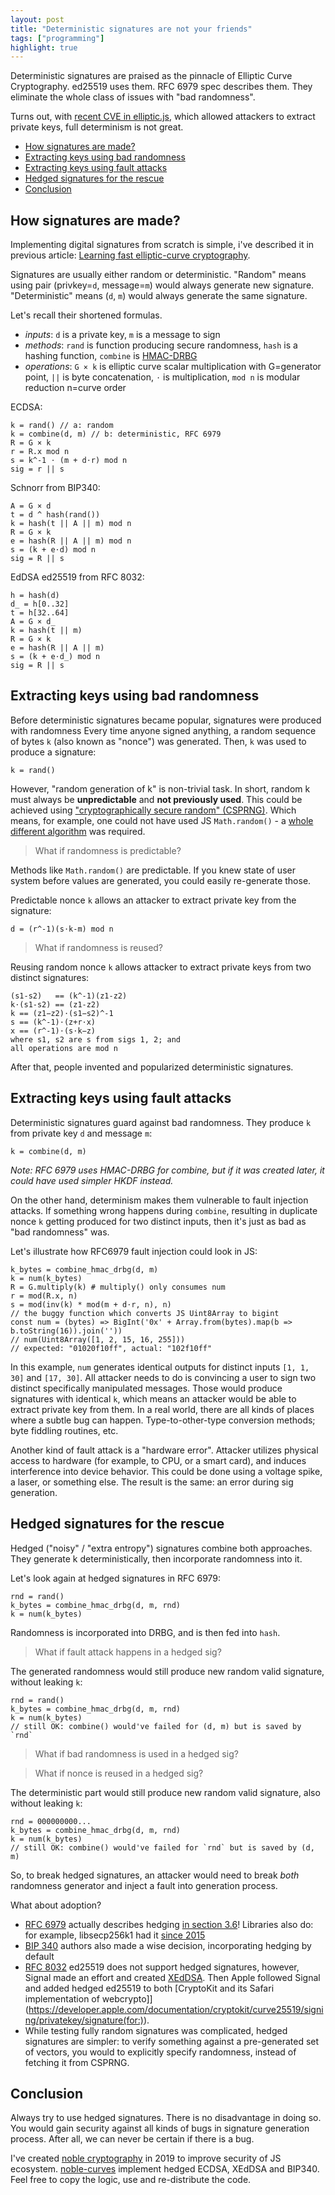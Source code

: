 ```yaml
---
layout: post
title: "Deterministic signatures are not your friends"
tags: ["programming"]
highlight: true
---
```


Deterministic signatures are praised as the pinnacle of Elliptic Curve Cryptography.
ed25519 uses them. RFC 6979 spec describes them.
They eliminate the whole class of issues with "bad randomness".

Turns out, with [recent CVE in elliptic.js](https://github.com/indutny/elliptic/security/advisories/GHSA-vjh7-7g9h-fjfh),
which allowed attackers to extract private keys, full determinism is not great.

- [How signatures are made?](#how-signatures-are-made)
- [Extracting keys using bad randomness](#extracting-keys-using-bad-randomness)
- [Extracting keys using fault attacks](#extracting-keys-using-fault-attacks)
- [Hedged signatures for the rescue](#hedged-signatures-for-the-rescue)
- [Conclusion](#conclusion)

## How signatures are made?

Implementing digital signatures from scratch is simple,
i've described it in previous article: [Learning fast elliptic-curve cryptography](https://paulmillr.com/posts/noble-secp256k1-fast-ecc/).

Signatures are usually either random or deterministic.
"Random" means using pair (privkey=`d`, message=`m`) would always generate new signature.
"Deterministic" means (`d`, `m`) would always generate the same signature.

Let's recall their shortened formulas.

- _inputs_: `d` is a private key, `m` is a message to sign
- _methods_: `rand` is function producing secure randomness, `hash` is a hashing function,
  `combine` is [HMAC-DRBG](https://en.wikipedia.org/wiki/NIST_SP_800-90A)
- _operations_: `G × k` is elliptic curve scalar multiplication with G=generator point, `||` is byte concatenation, `⋅` is multiplication, `mod n` is modular reduction n=curve order

ECDSA:

    k = rand() // a: random
    k = combine(d, m) // b: deterministic, RFC 6979
    R = G × k
    r = R.x mod n
    s = k^-1 ⋅ (m + d⋅r) mod n
    sig = r || s

Schnorr from BIP340:

    A = G × d
    t = d ^ hash(rand())
    k = hash(t || A || m) mod n
    R = G × k
    e = hash(R || A || m) mod n
    s = (k + e⋅d) mod n
    sig = R || s

EdDSA ed25519 from RFC 8032:

    h = hash(d)
    d_ = h[0..32]
    t = h[32..64]
    A = G × d_
    k = hash(t || m)
    R = G × k
    e = hash(R || A || m)
    s = (k + e⋅d_) mod n
    sig = R || s

## Extracting keys using bad randomness

Before deterministic signatures became popular, signatures were produced with randomness
Every time anyone signed anything, a random sequence of bytes `k` (also known as "nonce") was generated.
Then, `k` was used to produce a signature:

    k = rand()

However, "random generation of k" is non-trivial task.
In short, random k must always be **unpredictable** and **not previously used**.
This could be achieved using ["cryptographically secure random" (CSPRNG)](https://en.wikipedia.org/wiki/Cryptographically_secure_pseudorandom_number_generator).
Which means, for example, one could not have used JS `Math.random()` - a
[whole different algorithm](https://developer.mozilla.org/en-US/docs/Web/API/Crypto/getRandomValues)
was required.

> What if randomness is predictable?

Methods like `Math.random()` are predictable.
If you knew state of user system before values are generated,
you could easily re-generate those.

Predictable nonce `k` allows an attacker to extract private key from the signature:

    d = (r^-1)(s⋅k-m) mod n

> What if randomness is reused?

Reusing random nonce `k` allows attacker to extract private keys from two distinct signatures:

    (s1-s2)   == (k^-1)(z1-z2)
    k⋅(s1-s2) == (z1-z2)
    k == (z1−z2)⋅(s1−s2)^-1
    s == (k^-1)⋅(z+r⋅x)
    x == (r^-1)⋅(s⋅k−z)
    where s1, s2 are s from sigs 1, 2; and
    all operations are mod n

After that, people invented and popularized deterministic signatures.

## Extracting keys using fault attacks

Deterministic signatures guard against bad randomness.
They produce `k` from private key `d` and message `m`:

    k = combine(d, m)

_Note: RFC 6979 uses HMAC-DRBG for combine, but if it was created later, it could have used simpler HKDF instead._

On the other hand, determinism makes them vulnerable to fault injection attacks.
If something wrong happens during `combine`, resulting in duplicate nonce `k`
getting produced for two distinct inputs, then it's just as bad as "bad randomness"
was.

Let's illustrate how RFC6979 fault injection could look in JS:

    k_bytes = combine_hmac_drbg(d, m)
    k = num(k_bytes)
    R = G.multiply(k) # multiply() only consumes num
    r = mod(R.x, n)
    s = mod(inv(k) * mod(m + d⋅r, n), n)
    // the buggy function which converts JS Uint8Array to bigint
    const num = (bytes) => BigInt('0x' + Array.from(bytes).map(b => b.toString(16)).join(''))
    // num(Uint8Array([1, 2, 15, 16, 255]))
    // expected: "01020f10ff", actual: "102f10ff"

In this example, `num` generates identical outputs for distinct inputs `[1, 1, 30]` and `[17, 30]`.
All attacker needs to do is convincing a user to sign two distinct specifically manipulated messages.
Those would produce signatures with identical `k`, which means an attacker would be able to
extract private key from them.
In a real world, there are all kinds of places where a subtle bug can happen.
Type-to-other-type conversion methods; byte fiddling routines, etc.

Another kind of fault attack is a "hardware error".
Attacker utilizes physical access to hardware (for example, to CPU, or a smart card),
and induces interference into device behavior.
This could be done using a voltage spike, a laser, or something else.
The result is the same: an error during sig generation.

## Hedged signatures for the rescue

Hedged ("noisy" / "extra entropy") signatures combine both approaches.
They generate k deterministically, then incorporate randomness into it.

Let's look again at hedged signatures in RFC 6979:

    rnd = rand()
    k_bytes = combine_hmac_drbg(d, m, rnd)
    k = num(k_bytes)

Randomness is incorporated into DRBG, and is then fed into `hash`.

> What if fault attack happens in a hedged sig?

The generated randomness would still produce new random valid signature,
without leaking `k`:

    rnd = rand()
    k_bytes = combine_hmac_drbg(d, m, rnd)
    k = num(k_bytes)
    // still OK: combine() would've failed for (d, m) but is saved by `rnd`

> What if bad randomness is used in a hedged sig?

> What if nonce is reused in a hedged sig?

The deterministic part would still produce new random valid signature,
also without leaking `k`:

    rnd = 000000000...
    k_bytes = combine_hmac_drbg(d, m, rnd)
    k = num(k_bytes)
    // still OK: combine() would've failed for `rnd` but is saved by (d, m)

So, to break hedged signatures, an attacker would need to break _both_ randomness
generator and inject a fault into generation process.

What about adoption?

- [RFC 6979](https://datatracker.ietf.org/doc/html/rfc6979) actually describes hedging [in section 3.6](https://datatracker.ietf.org/doc/html/rfc6979#section-3.6)! Libraries also do: for example, libsecp256k1 had it [since 2015](https://github.com/bitcoin-core/secp256k1/pull/229)
- [BIP 340](https://github.com/bitcoin/bips/blob/master/bip-0340.mediawiki) authors also made a wise decision, incorporating hedging by default
- [RFC 8032](https://datatracker.ietf.org/doc/html/rfc8032) ed25519 does not support hedged signatures, however,
  Signal made an effort and created [XEdDSA](https://signal.org/docs/specifications/xeddsa/).
  Then Apple followed Signal
  and added hedged ed25519 to both [CryptoKit and its Safari implementation of webcrypto]](<https://developer.apple.com/documentation/cryptokit/curve25519/signing/privatekey/signature(for:)>).
- While testing fully random signatures was complicated, hedged signatures are simpler:
  to verify something against a pre-generated set of vectors, you would to explicitly specify randomness, instead of fetching it from CSPRNG.

## Conclusion

Always try to use hedged signatures. There is no disadvantage in doing so.
You would gain security against all kinds of bugs in signature generation process.
After all, we can never be certain if there is a bug.

I've created [noble cryptography](https://paulmillr.com/noble/) in 2019
to improve security of JS ecosystem.
[noble-curves](https://github.com/paulmillr/noble-curves) implement
hedged ECDSA, XEdDSA and BIP340.
Feel free to copy the logic, use and re-distribute the code.
